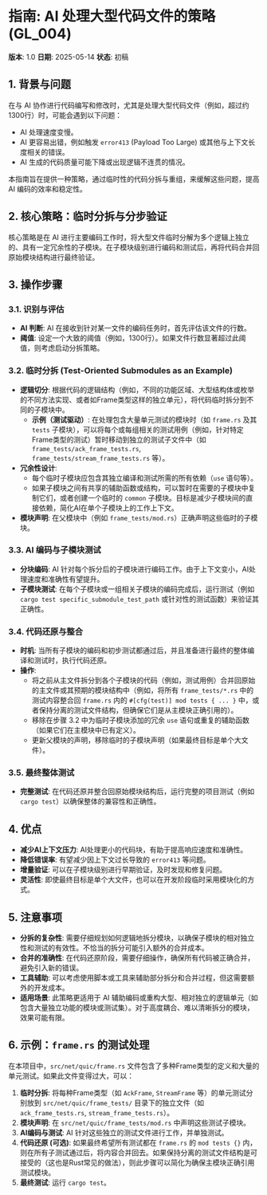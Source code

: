 # 指南: AI 处理大型代码文件的策略 (GL_004)

**版本**: 1.0
**日期**: 2025-05-14
**状态**: 初稿

## 1. 背景与问题

在与 AI 协作进行代码编写和修改时，尤其是处理大型代码文件（例如，超过约1300行）时，可能会遇到以下问题：
*   AI 处理速度变慢。
*   AI 更容易出错，例如触发 `error413` (Payload Too Large) 或其他与上下文长度相关的错误。
*   AI 生成的代码质量可能下降或出现逻辑不连贯的情况。

本指南旨在提供一种策略，通过临时性的代码分拆与重组，来缓解这些问题，提高 AI 编码的效率和稳定性。

## 2. 核心策略：临时分拆与分步验证

核心策略是在 AI 进行主要编码工作时，将大型文件临时分解为多个逻辑上独立的、具有一定冗余性的子模块。在子模块级别进行编码和测试后，再将代码合并回原始模块结构进行最终验证。

## 3. 操作步骤

### 3.1. 识别与评估
*   **AI 判断**: AI 在接收到针对某一文件的编码任务时，首先评估该文件的行数。
*   **阈值**: 设定一个大致的阈值（例如，1300行）。如果文件行数显著超过此阈值，则考虑启动分拆策略。

### 3.2. 临时分拆 (Test-Oriented Submodules as an Example)
*   **逻辑切分**: 根据代码的逻辑结构（例如，不同的功能区域、大型结构体或枚举的不同方法实现、或者如Frame类型这样的独立单元），将代码临时拆分到不同的子模块中。
    *   **示例（测试驱动）**: 在处理包含大量单元测试的模块时（如 `frame.rs` 及其 `tests` 子模块），可以将每个或每组相关的测试用例（例如，针对特定Frame类型的测试）暂时移动到独立的测试子文件中（如 `frame_tests/ack_frame_tests.rs`, `frame_tests/stream_frame_tests.rs` 等）。
*   **冗余性设计**:
    *   每个临时子模块应包含其独立编译和测试所需的所有依赖（`use` 语句等）。
    *   如果子模块之间有共享的辅助函数或结构，可以暂时在需要的子模块中复制它们，或者创建一个临时的 `common` 子模块。目标是减少子模块间的直接依赖，简化AI在单个子模块上的工作上下文。
*   **模块声明**: 在父模块中（例如 `frame_tests/mod.rs`）正确声明这些临时的子模块。

### 3.3. AI 编码与子模块测试
*   **分块编码**: AI 针对每个拆分后的子模块进行编码工作。由于上下文变小，AI处理速度和准确性有望提升。
*   **子模块测试**: 在每个子模块或一组相关子模块的编码完成后，运行测试（例如 `cargo test specific_submodule_test_path` 或针对性的测试函数）来验证其正确性。

### 3.4. 代码还原与整合
*   **时机**: 当所有子模块的编码和初步测试都通过后，并且准备进行最终的整体编译和测试时，执行代码还原。
*   **操作**:
    *   将之前从主文件拆分到各个子模块的代码（例如，测试用例）合并回原始的主文件或其预期的模块结构中（例如，将所有 `frame_tests/*.rs` 中的测试内容整合回 `frame.rs` 内的 `#[cfg(test)] mod tests { ... }` 中，或者保持分离的测试文件结构，但确保它们是从主模块正确引用的）。
    *   移除在步骤 3.2 中为临时子模块添加的冗余 `use` 语句或重复的辅助函数（如果它们在主模块中已有定义）。
    *   更新父模块的声明，移除临时的子模块声明（如果最终目标是单个大文件）。

### 3.5. 最终整体测试
*   **完整测试**: 在代码还原并整合回原始模块结构后，运行完整的项目测试（例如 `cargo test`）以确保整体的兼容性和正确性。

## 4. 优点
*   **减少AI上下文压力**: AI处理更小的代码块，有助于提高响应速度和准确性。
*   **降低错误率**: 有望减少因上下文过长导致的 `error413` 等问题。
*   **增量验证**: 可以在子模块级别进行早期验证，及时发现和修复问题。
*   **灵活性**: 即使最终目标是单个大文件，也可以在开发阶段临时采用模块化的方式。

## 5. 注意事项
*   **分拆的复杂性**: 需要仔细规划如何逻辑地拆分模块，以确保子模块的相对独立性和测试的有效性。不恰当的拆分可能引入额外的合并成本。
*   **合并的准确性**: 在代码还原阶段，需要仔细操作，确保所有代码被正确合并，避免引入新的错误。
*   **工具辅助**: 可以考虑使用脚本或工具来辅助部分拆分和合并过程，但这需要额外的开发成本。
*   **适用场景**: 此策略更适用于 AI 辅助编码或重构大型、相对独立的逻辑单元（如包含大量独立功能的模块或测试集）。对于高度耦合、难以清晰拆分的模块，效果可能有限。

## 6. 示例：`frame.rs` 的测试处理
在本项目中，`src/net/quic/frame.rs` 文件包含了多种Frame类型的定义和大量的单元测试。如果此文件变得过大，可以：
1.  **临时分拆**: 将每种Frame类型（如 `AckFrame`, `StreamFrame` 等）的单元测试分别放到 `src/net/quic/frame_tests/` 目录下的独立文件（如 `ack_frame_tests.rs`, `stream_frame_tests.rs`）。
2.  **模块声明**: 在 `src/net/quic/frame_tests/mod.rs` 中声明这些测试子模块。
3.  **AI编码与测试**: AI 针对这些独立的测试文件进行工作，并单独测试。
4.  **代码还原 (可选)**: 如果最终希望所有测试都在 `frame.rs` 的 `mod tests {}` 内，则在所有子测试通过后，将内容合并回去。如果保持分离的测试文件结构是可接受的（这也是Rust常见的做法），则此步骤可以简化为确保主模块正确引用测试模块。
5.  **最终测试**: 运行 `cargo test`。